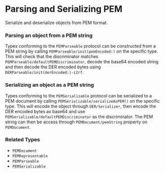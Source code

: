 # Parsing and Serializing PEM

Serialize and deserialize objects from PEM format.

### Parsing an object from a PEM string

Types conforming to the ``PEMParseable`` protocol can be constructed from a PEM string by calling ``PEMParseable/init(pemEncoded:)`` on the specific type. This will check that the discriminator matches ``PEMParseable/defaultPEMDiscriminator``, decode the base64 encoded string and then decode the DER encoded bytes using ``DERParseable/init(derEncoded:)-i2rf``.

### Serializing an object as a PEM string
Types conforming to the ``PEMSerializable`` protocol can be serialized to a PEM document by calling ``PEMSerializable/serializeAsPEM()`` on the specific type. This will encode the object through ``DER/Serializer``, then encode the DER encoded bytes as base64 and use ``PEMSerializable/defaultPEMDiscriminator`` as the discriminator. The PEM string can then be access through ``PEMDocument/pemString`` property on ``PEMDocument``.

### Related Types

- ``PEMDocument``
- ``PEMRepresentable``
- ``PEMParseable``
- ``PEMSerializable``
